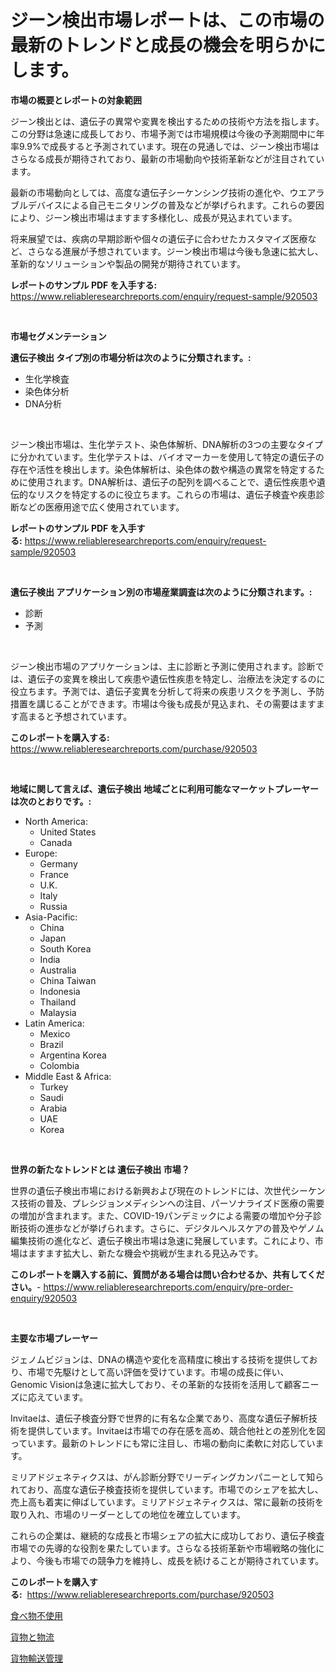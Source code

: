 <p><h1>ジーン検出市場レポートは、この市場の最新のトレンドと成長の機会を明らかにします。</h1></p><p><strong>市場の概要とレポートの対象範囲</strong></p>
<p><p>ジーン検出とは、遺伝子の異常や変異を検出するための技術や方法を指します。この分野は急速に成長しており、市場予測では市場規模は今後の予測期間中に年率9.9%で成長すると予測されています。現在の見通しでは、ジーン検出市場はさらなる成長が期待されており、最新の市場動向や技術革新などが注目されています。</p><p>最新の市場動向としては、高度な遺伝子シーケンシング技術の進化や、ウエアラブルデバイスによる自己モニタリングの普及などが挙げられます。これらの要因により、ジーン検出市場はますます多様化し、成長が見込まれています。</p><p>将来展望では、疾病の早期診断や個々の遺伝子に合わせたカスタマイズ医療など、さらなる進展が予想されています。ジーン検出市場は今後も急速に拡大し、革新的なソリューションや製品の開発が期待されています。</p></p>
<p><strong>レポートのサンプル PDF を入手する:</strong> <a href="https://www.reliableresearchreports.com/enquiry/request-sample/920503">https://www.reliableresearchreports.com/enquiry/request-sample/920503</a></p>
<p>&nbsp;</p>
<p><strong>市場セグメンテーション</strong></p>
<p><strong>遺伝子検出 タイプ別の市場分析は次のように分類されます。:</strong></p>
<p><ul><li>生化学検査</li><li>染色体分析</li><li>DNA分析</li></ul></p>
<p>&nbsp;</p>
<p><p>ジーン検出市場は、生化学テスト、染色体解析、DNA解析の3つの主要なタイプに分かれています。生化学テストは、バイオマーカーを使用して特定の遺伝子の存在や活性を検出します。染色体解析は、染色体の数や構造の異常を特定するために使用されます。DNA解析は、遺伝子の配列を調べることで、遺伝性疾患や遺伝的なリスクを特定するのに役立ちます。これらの市場は、遺伝子検査や疾患診断などの医療用途で広く使用されています。</p></p>
<p><strong>レポートのサンプル PDF を入手する:</strong>&nbsp;<a href="https://www.reliableresearchreports.com/enquiry/request-sample/920503">https://www.reliableresearchreports.com/enquiry/request-sample/920503</a></p>
<p>&nbsp;</p>
<p><strong> 遺伝子検出 アプリケーション別の市場産業調査は次のように分類されます。:</strong></p>
<p><ul><li>診断</li><li>予測</li></ul></p>
<p>&nbsp;</p>
<p><p>ジーン検出市場のアプリケーションは、主に診断と予測に使用されます。診断では、遺伝子の変異を検出して疾患や遺伝性疾患を特定し、治療法を決定するのに役立ちます。予測では、遺伝子変異を分析して将来の疾患リスクを予測し、予防措置を講じることができます。市場は今後も成長が見込まれ、その需要はますます高まると予想されています。</p></p>
<p><strong>このレポートを購入する:</strong>&nbsp; <a href="https://www.reliableresearchreports.com/purchase/920503">https://www.reliableresearchreports.com/purchase/920503</a></p>
<p>&nbsp;</p>
<p><strong>地域に関して言えば、遺伝子検出 地域ごとに利用可能なマーケットプレーヤーは次のとおりです。:</strong></p>
<p><ul>
    <li>
        North America:
        <ul>
            <li>United States</li>
            <li>Canada</li>
        </ul>
    </li>
    <li>
        Europe:
        <ul>
            <li>Germany</li>
            <li>France</li>
            <li>U.K.</li>
            <li>Italy</li>
            <li>Russia</li>
        </ul>
    </li>
    <li>
        Asia-Pacific:
        <ul>
            <li>China</li>
            <li>Japan</li>
            <li>South Korea</li>
            <li>India</li>
            <li>Australia</li>
            <li>China Taiwan</li>
            <li>Indonesia</li>
            <li>Thailand</li>
            <li>Malaysia</li>
        </ul>
    </li>
    <li>
        Latin America:
        <ul>
            <li>Mexico</li>
            <li>Brazil</li>
            <li>Argentina Korea</li>
            <li>Colombia</li>
        </ul>
    </li>
    <li>
        Middle East & Africa:
        <ul>
            <li>Turkey</li>
            <li>Saudi</li>
            <li>Arabia</li>
            <li>UAE</li>
            <li>Korea</li>
        </ul>
    </li>
    </ul></p>
<p>&nbsp;</p>
<p><strong>世界の新たなトレンドとは 遺伝子検出 市場？</strong></p>
<p><p>世界の遺伝子検出市場における新興および現在のトレンドには、次世代シーケンス技術の普及、プレシジョンメディシンへの注目、パーソナライズド医療の需要の増加が含まれます。また、COVID-19パンデミックによる需要の増加や分子診断技術の進歩などが挙げられます。さらに、デジタルヘルスケアの普及やゲノム編集技術の進化など、遺伝子検出市場は急速に発展しています。これにより、市場はますます拡大し、新たな機会や挑戦が生まれる見込みです。</p></p>
<p><strong>このレポートを購入する前に、質問がある場合は問い合わせるか、共有してください。</strong>- <a href="https://www.reliableresearchreports.com/enquiry/pre-order-enquiry/920503">https://www.reliableresearchreports.com/enquiry/pre-order-enquiry/920503</a></p>
<p>&nbsp;</p>
<p><strong>主要な市場プレーヤー</strong></p>
<p><p>ジェノムビジョンは、DNAの構造や変化を高精度に検出する技術を提供しており、市場で先駆けとして高い評価を受けています。市場の成長に伴い、Genomic Visionは急速に拡大しており、その革新的な技術を活用して顧客ニーズに応えています。</p><p>Invitaeは、遺伝子検査分野で世界的に有名な企業であり、高度な遺伝子解析技術を提供しています。Invitaeは市場での存在感を高め、競合他社との差別化を図っています。最新のトレンドにも常に注目し、市場の動向に柔軟に対応しています。</p><p>ミリアドジェネティクスは、がん診断分野でリーディングカンパニーとして知られており、高度な遺伝子検査技術を提供しています。市場でのシェアを拡大し、売上高も着実に伸ばしています。ミリアドジェネティクスは、常に最新の技術を取り入れ、市場のリーダーとしての地位を確立しています。</p><p>これらの企業は、継続的な成長と市場シェアの拡大に成功しており、遺伝子検査市場での先導的な役割を果たしています。さらなる技術革新や市場戦略の強化により、今後も市場での競争力を維持し、成長を続けることが期待されています。</p></p>
<p><strong>このレポートを購入する:</strong>&nbsp;&nbsp;<a href="https://www.reliableresearchreports.com/purchase/920503">https://www.reliableresearchreports.com/purchase/920503</a></p>
<p><p><a href="https://github.com/avbqbctihcbe2/Market-Research-Report-List-1/blob/main/21700438777.md">食べ物不使用</a></p><p><a href="https://github.com/luffiazaza/Market-Research-Report-List-1/blob/main/45590988778.md">貨物と物流</a></p><p><a href="https://github.com/one-cool-chick/Market-Research-Report-List-1/blob/main/36043558779.md">貨物輸送管理</a></p></p>
